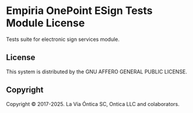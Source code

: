 ﻿# Empiria OnePoint ESign Tests Module License

Tests suite for electronic sign services module.

## License

This system is distributed by the GNU AFFERO GENERAL PUBLIC LICENSE.

## Copyright

Copyright © 2017-2025. La Vía Óntica SC, Ontica LLC and colaborators.

